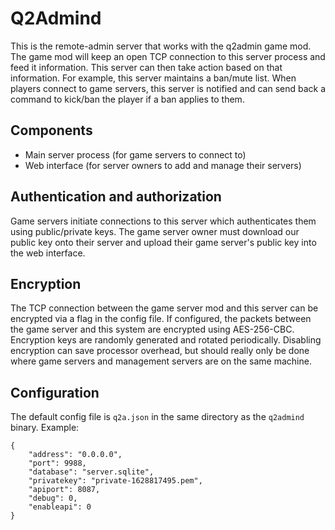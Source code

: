 # Q2Admind
This is the remote-admin server that works with the q2admin game mod. The game mod will keep an open TCP connection to this server process and feed it information. This server can then take action based on that information. For example, this server maintains a ban/mute list. When players connect to game servers, this server is notified and can send back a command to kick/ban the player if a ban applies to them.

## Components
- Main server process (for game servers to connect to)
- Web interface (for server owners to add and manage their servers)

## Authentication and authorization
Game servers initiate connections to this server which authenticates them using public/private keys. The game server owner must download our public key onto their server and upload their game server's public key into the web interface.

## Encryption
The TCP connection between the game server mod and this server can be encrypted via a flag in the config file. If configured, the packets between the game server and this system are encrypted using AES-256-CBC. Encryption keys are randomly generated and rotated periodically. Disabling encryption can save processor overhead, but should really only be done where game servers and management servers are on the same machine.

## Configuration
The default config file is `q2a.json` in the same directory as the `q2admind` binary. Example:
```
{
    "address": "0.0.0.0",
    "port": 9988,
    "database": "server.sqlite",
    "privatekey": "private-1628817495.pem",
    "apiport": 8087,
    "debug": 0,
    "enableapi": 0
}
```
